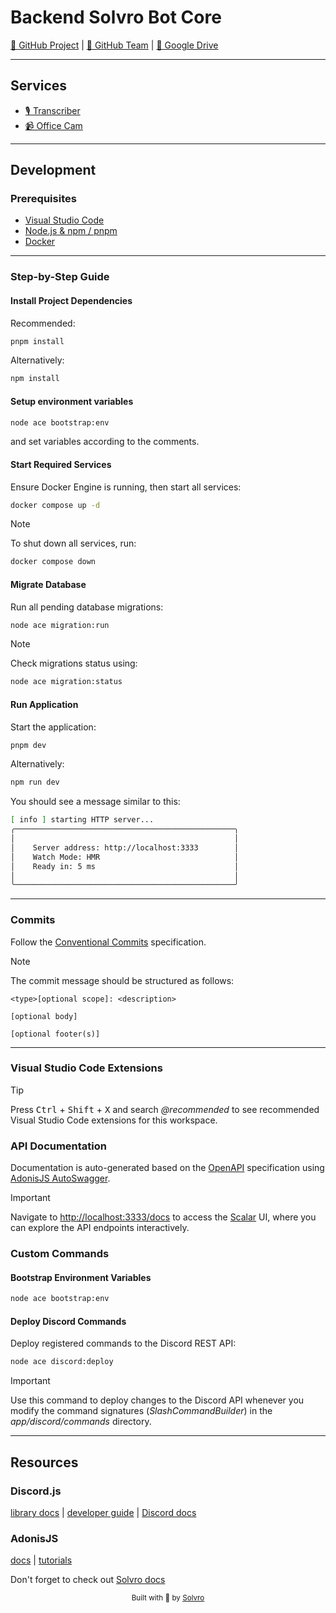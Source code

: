 # Backend Solvro Bot Core

[📂 GitHub Project](https://github.com/orgs/Solvro/projects/40) |
[👥 GitHub Team](https://github.com/orgs/Solvro/teams/solvro-bot) |
[💾 Google Drive](https://drive.google.com/drive/folders/1YeTG061qQ5Y9_eGXIXAa4POcpaZerIN5)

---

## Services

- [🎙️ Transcriber](https://github.com/Solvro/backend-solvro-bot-transcriber)
- [📹 Office Cam](https://github.com/Solvro/hardware-solvro-bot-office-cam)

---

## Development

### Prerequisites

- [Visual Studio Code](https://code.visualstudio.com/)
- [Node.js & npm / pnpm](https://nodejs.org/en/download)
- [Docker](https://www.docker.com/)

---

### Step-by-Step Guide

#### Install Project Dependencies

Recommended:

```bash
pnpm install
```

Alternatively:

```bash
npm install
```

#### Setup environment variables

```bash
node ace bootstrap:env
```

and set variables according to the comments.

#### Start Required Services

Ensure Docker Engine is running, then start all services:

```bash
docker compose up -d
```

> [!NOTE] 
> To shut down all services, run:
> ```bash
> docker compose down
> ```

#### Migrate Database

Run all pending database migrations:

```bash
node ace migration:run
```

> [!NOTE] 
> Check migrations status using:
> ```bash
> node ace migration:status
> ```

#### Run Application

Start the application:

```bash
pnpm dev
```

Alternatively:

```bash
npm run dev
```

You should see a message similar to this:

```bash
[ info ] starting HTTP server...
╭─────────────────────────────────────────────────╮
│                                                 │
│    Server address: http://localhost:3333        │
│    Watch Mode: HMR                              │
│    Ready in: 5 ms                               │
│                                                 │
╰─────────────────────────────────────────────────╯
```

---

### Commits

Follow the [Conventional Commits](https://www.conventionalcommits.org) specification.

> [!NOTE]
> The commit message should be structured as follows:
>
> ```
> <type>[optional scope]: <description>
>
> [optional body]
>
> [optional footer(s)]
> ```

---

### Visual Studio Code Extensions

> [!TIP]
> Press <kbd>Ctrl</kbd> + <kbd>Shift</kbd> + <kbd>X</kbd> and search _@recommended_ to see recommended Visual Studio Code extensions for this workspace.

### API Documentation

Documentation is auto-generated based on the [OpenAPI](https://www.openapis.org) specification using [AdonisJS AutoSwagger](https://github.com/ad-on-is/adonis-autoswagger).

> [!IMPORTANT]
> Navigate to [http://localhost:3333/docs](http://localhost:3333/docs) to access the [Scalar](https://scalar.com) UI, where you can explore the API endpoints interactively.

### Custom Commands

#### Bootstrap Environment Variables

```bash
node ace bootstrap:env
```

#### Deploy Discord Commands

Deploy registered commands to the Discord REST API:

```bash
node ace discord:deploy
```
> [!IMPORTANT]
> Use this command to deploy changes to the Discord API whenever you modify the command signatures (*SlashCommandBuilder*) in the *app/discord/commands* directory.
>

---

## Resources

### Discord.js

[library docs](https://discord.js.org/docs) |
[developer guide](https://discordjs.guide) |
[Discord docs](https://discord.com/developers/docs)

### AdonisJS

[docs](https://docs.adonisjs.com) |
[tutorials](https://adocasts.com)

Don't forget to check out [Solvro docs](https://docs.solvro.pl/)


<div align="center">
  <sub>Built with 💙 by <a href="https://solvro.pl">Solvro</a>
</div>
